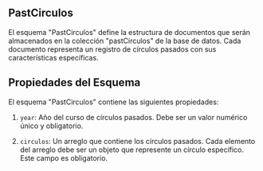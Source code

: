 ## PastCirculos

El esquema "PastCirculos" define la estructura de documentos que serán almacenados en la colección "pastCirculos" de la base de datos. Cada documento representa un registro de círculos pasados con sus características específicas.

## Propiedades del Esquema

El esquema "PastCirculos" contiene las siguientes propiedades:

1. `year`: Año del curso de círculos pasados. Debe ser un valor numérico único y obligatorio.

2. `circulos`: Un arreglo que contiene los círculos pasados. Cada elemento del arreglo debe ser un objeto que represente un círculo específico. Este campo es obligatorio.

